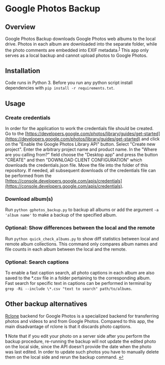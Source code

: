 # Google Photos Backup

## Overview

Google Photos Backup downloads Google Photos web albums to the local drive. Photos in each album are downloaded into the separate folder, while the photo comments are embedded into EXIF metadata.<sup id="a1">[1](#f1)</sup> This app only serves as a local backup and cannot upload photos to Google Photos.

## Installation

Code runs in Python 3. Before you run any python script install dependencies with ```pip install -r requirements.txt```.

## Usage

### Create credentials

In order for the application to work the credentials file should be created. Go to the [https://developers.google.com/photos/library/guides/get-started](https://developers.google.com/photos/library/guides/get-started) and click on the "Enable the Google Photos Library API" button. Select "Create new project". Enter the arbitrary project name and product name. In the "Where are you calling from?" field choose the "Desktop app" and press the button "CREATE" and then "DOWNLOAD CLIENT CONFIGURATION" which downloads the credentials.json file. Move the file into the folder of this repository. If needed, all subsequent downloads of the credentials file can be performed from the [https://console.developers.google.com/apis/credentials](https://console.developers.google.com/apis/credentials).

### Download album(s)

Run ```python gphotos_backup.py``` to backup all albums or add the argument ```-a 'album name'``` to make a backup of the specified album.

### Optional: Show differences between the local and the remote

Run ```python quick_check_albums.py``` to show diff statistics between local and remote album collections. This command only compares album names and file counts in each album between the local and the remote.

### Optional: Search captions

To enable a fast caption search, all photo captions in each album are also saved to the *.csv file in a folder pertaining to the corresponding album. Fast search for specific text in captions can be performed in terminal by ```grep -Ri --include \*.csv "text to search" path/to/albums```.

## Other backup alternatives

[Rclone](https://rclone.org/googlephotos/) backend for Google Photos is a specialized backend for transferring photos and videos to and from Google Photos. Compared to this app, the main disadvantage of rclone is that it discards photo captions.

<b id="f1">1</b> Note that if you edit your photo on a server side after you perform the backup procedure, re-running the backup will not update the edited photo on the local side, since the API doesn't provide the date when the photo was last edited. In order to update such photos you have to manually delete them on the local side and rerun the backup command. [↩](#a1)
